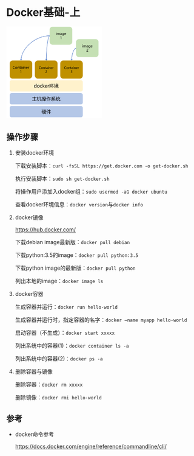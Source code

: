 # Docker基础-上

<img src="images/docker1.png" width="50%">

## 操作步骤

1. 安装docker环境

    下载安装脚本：`curl -fsSL https://get.docker.com -o get-docker.sh`

    执行安装脚本：`sudo sh get-docker.sh`

    将操作用户添加入docker组：`sudo usermod -aG docker ubuntu`

    查看docker环境信息：`docker version`与`docker info`

2. docker镜像

    https://hub.docker.com/

    下载debian image最新版：`docker pull debian`

    下载python:3.5的image：`docker pull python:3.5`

    下载python image的最新版：`docker pull python`

    列出本地的image：`docker image ls`

3. docker容器

    生成容器并运行：`docker run hello-world`

    生成容器并运行时，指定容器的名字：`docker –name myapp hello-world`

    启动容器（不生成）：`docker start xxxxx`

    列出系统中的容器(1)：`docker container ls -a`

    列出系统中的容器(2)：`docker ps -a`

4.  删除容器与镜像

    删除容器：`docker rm xxxxx`

    删除镜像：`docker rmi hello-world`

## 参考
- docker命令参考

    https://docs.docker.com/engine/reference/commandline/cli/
 
